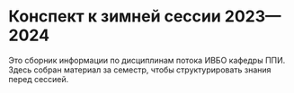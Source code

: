 # Конспект к зимней сессии 2023—2024

Это сборник информации по дисциплинам потока ИВБО кафедры ППИ. Здесь собран материал за семестр, чтобы структурировать
знания перед сессией.
